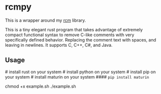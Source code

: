 # rcmpy
This is a wrapper around my [rcm](https://github.com/173duprot/rcm) library.

This is a tiny elegant rust program that takes advantage of extremely compact functional syntax to remove C-like comments with very specifically defined behavior. Replacing the comment text with spaces, and leaving in newlines. It supports C, C++, C#, and Java.

## Usage

\# install rust    on your system
\# install python  on your system
\# install pip     on your system
\# install maturin on your system
\#### `pip install maturin`

chmod +x example.sh
./example.sh
